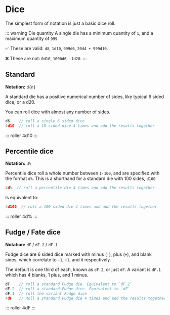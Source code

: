 # Dice

The simplest form of notation is just a basic dice roll.

::: warning Die quantity
A single die has a minimum quantity of `1`, and a maximum quantity of `999`.

:white_check_mark: These are valid: `d8`, `1d10`, `999d6`, `20d4 + 999d10`.

:x: These are not: `0d10`, `1000d6`, `-1d20`.
:::


## Standard

**Notation:** `d{n}`

A standard die has a positive numerical number of sides, like typical 6 sided dice, or a d20.

You can roll dice with almost any number of sides.

```javascript
d6    // roll a single 6 sided dice
4d10  // roll a 10 sided dice 4 times and add the results together
```

::: roller 4d10 :::


## Percentile dice

**Notation:** `d%`

Percentile dice roll a whole number between `1-100`, and are specified with the format `d%`.
This is a shorthand for a standard die with 100 sides, `d100`

```javascript
4d%  // roll a percentile die 4 times and add the results together
```
Is equivalent to:
```javascript
4d100  // roll a 100 sided die 4 times and add the results together
```

::: roller 4d% :::


## Fudge / Fate dice

**Notation:** `dF` / `dF.2` / `dF.1`

Fudge dice are 6 sided dice marked with minus (`-`), plus (`+`), and blank sides, which correlate to `-1`, `+1`, and `0` respectively.

The default is one third of each, known as `dF.2`, or just `dF`. A variant is `dF.1` which has 4 blanks, 1 plus, and 1 minus.

```javascript
dF    // roll a standard Fudge die. Equivalent to `dF.2`
dF.2  // roll a standard Fudge dice. Equivalent to `dF`
dF.1  // roll the variant Fudge dice
4dF   // Roll a standard Fudge die 4 times and add the results together
```

::: roller 4dF :::
